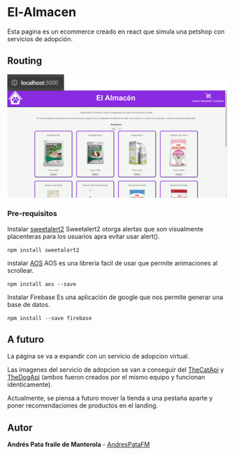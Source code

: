 # El-Almacen

Esta pagina es un ecommerce creado en react que simula una petshop con servicios de adopción.

## Routing
![Routing](./src/img/ElAlmacen.gif)


### Pre-requisitos

Instalar [sweetalert2](https://sweetalert2.github.io/)
    Sweetalert2 otorga alertas que son visualmente placenteras para los usuarios apra evitar usar alert().

```
npm install sweetalert2
```

instalar [AOS](https://michalsnik.github.io/aos/)
    AOS es una libreria facil de usar que permite animaciones al scrollear.

```
npm install aos --save
```

Instalar Firebase
    Es una aplicación de google que nos permite generar una base de datos.

```
npm install --save firebase
```

## A futuro
La página se va a expandir con un servicio de adopcion virtual.

Las imagenes del servicio de adopcion se van a conseguir del [TheCatApi](https://docs.thecatapi.com/) y [TheDogApi](https://docs.thedogapi.com/) (ambos fueron creados por el mismo equipo y funcionan identicamente).

Actualmente, se piensa a futuro mover la tienda a una pestaña aparte y poner recomendaciones de productos en el landing.

## Autor
**Andrés Pata fraile de Manterola** - [AndresPataFM](https://github.com/AndresPataFM)
